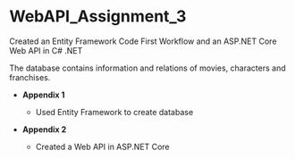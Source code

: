 # WebAPI_Assignment_3
Created an Entity Framework Code First Workflow and an ASP.NET Core Web API in C# .NET

The database contains information and relations of movies, characters and franchises.

* **Appendix 1**
  * Used Entity Framework to create database
 
* **Appendix 2**
  * Created a Web API in ASP.NET Core
